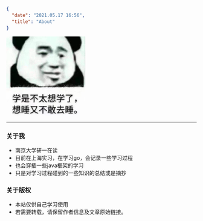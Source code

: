 ```json
{
  "date": "2021.05.17 16:56",
  "title": "About"
}
```

<img src="./images/img.png" alt="img" style="zoom:40%;" />

---


### 关于我

- 南京大学研一在读
- 目前在上海实习，在学习go，会记录一些学习过程
- 也会穿插一些java框架的学习
- 只是对学习过程碰到的一些知识的总结或是摘抄



### 关于版权

- 本站仅供自己学习使用
- 若需要转载，请保留作者信息及文章原始链接。
